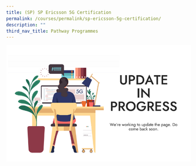 ```yaml
---
title: (SP) SP Ericsson 5G Certification
permalink: /courses/permalink/sp-ericsson-5g-certification/
description: ""
third_nav_title: Pathway Programmes
---
```



![Update in Progress](/images/banners-and-logos/Webpage%20Update-S.png)